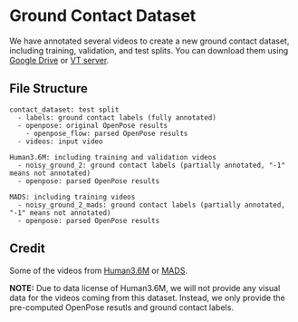 # Ground Contact Dataset

We have annotated several videos to create a new ground contact dataset, including training, validation, and test splits. You can download them using [Google Drive](https://drive.google.com/file/d/1sRFOHIea4lk79puN-epv28-Jq-h4i7wt/view?usp=sharing) or [VT server](https://filebox.ece.vt.edu/~ylzou/wacv2020reducing/WACV2020_data.tar).


## File Structure
```
contact_dataset: test split
  - labels: ground contact labels (fully annotated)
  - openpose: original OpenPose results
    - openpose_flow: parsed OpenPose results
  - videos: input video
  
Human3.6M: including training and validation videos
  - noisy_ground_2: ground contact labels (partially annotated, "-1" means not annotated)
  - openpose: parsed OpenPose results
 
MADS: including training videos
  - noisy_ground_2_mads: ground contact labels (partially annotated, "-1" means not annotated)
  - openpose: parsed OpenPose results
```


## Credit
Some of the videos from [Human3.6M](http://vision.imar.ro/human3.6m/description.php) or [MADS](http://visal.cs.cityu.edu.hk/research/mads/#download).

**NOTE:** Due to data license of Human3.6M, we will not provide any visual data for the videos coming from this dataset. Instead, we only provide the pre-computed OpenPose resutls and ground contact labels.
